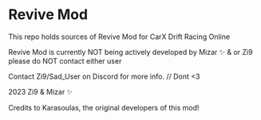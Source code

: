 # Revive Mod
This repo holds sources of Revive Mod for CarX Drift Racing Online

Revive Mod is currently NOT being actively developed by Mizar ✨ & or Zi9 please do NOT contact either user

Contact Zi9/Sad_User on Discord for more info. // Dont <3

2023 Zi9 & Mizar ✨

Credits to Karasoulas, the original developers of this mod!
